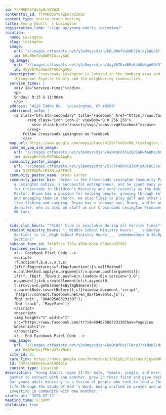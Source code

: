 ```yaml
---
id: 7lPMHD6SYdkZp8cYZZWZU
contentful_id: 7lPMHD6SYdkZp8cYZZWZU
content_type: onsite_group_meeting
title: Young Adults  | Lexington
registration_link: "/sign-up/young-adults-lexington/"
location:
  name: Lexington
  slug: lexington
  image:
    url: "//images.ctfassets.net/y3a9myzsdjan/bBLB9mfVq8WESIAiaySWQ/6ff41ece3064dbdef6cd70ce8dcd6c17/crossroads-andover.jpg"
    id: bBLB9mfVq8WESIAiaySWQ
  bg_image:
    url: "//images.ctfassets.net/y3a9myzsdjan/4yyVbTKzd6EcK4AOeKgA0Q/574406e4f9712e3ea7bde3b55e83e571/crossroads-church-andover-bg.jpg"
    id: 4yyVbTKzd6EcK4AOeKgA0Q
  description: Crossroads Lexington is located in the Hamburg area and serves people
    throughout Fayette County and the neighboring communities.
  service_times: |
    <div id="service-times"></div>
    <p>
    Sunday: 9:15 & 11:00am
    </p>
  address: "4128 Todds Rd.  \nLexington, KY 40509"
  additional_info: |-
    <a class="btn btn-secondary" title="Facebook" href="https://www.facebook.com/crdslexington/">
          <svg class="icon icon-1" viewBox="0 0 256 256">
            <use xlink:href="/assets/svgs/icons.svg#facebook"></use>
          </svg>
        Follow Crossroads Lexington on Facebook
        </a>
  map_url: https://www.google.com/maps/place/4128+Todds+Rd,+Lexington,+KY+40509/@37.9937646,-84.3967061,17z/data=!3m1!4b1!4m5!3m4!1s0x884251ca9bb3bbe3:0xcb54c66f36e9147f!8m2!3d37.9937646!4d-84.3945174
  come_as_you_are_image:
    url: "//images.ctfassets.net/y3a9myzsdjan/4yNrg6dihGcE0EAKwAAqMq/b0f9a91a51f1eb09b3c79eec5cdf0709/crossroads-church-come-as-you-are3.jpg"
    id: 4yNrg6dihGcE0EAKwAAqMq
  community_pastor_image:
    url: "//images.ctfassets.net/y3a9myzsdjan/5l6TP4ORcCBJXMjsA8FUC5/e7da5e5f7f0b773202fa93e88adffeb2/crossroads-bryan-carter.jpg"
    id: 5l6TP4ORcCBJXMjsA8FUC5
  community_pastor_name: Bryan Carter
  community_pastor_bio: 'Bryan is the Crossroads Lexington Community Pastor. He is
    a Lexington native, a successful entrepreneur, and he spent many years working
    for Crossroads in Children’s Ministry and more recently as the Administrative
    Pastor. Bryan has a passion for helping people, growing through relationships
    and engaging them in church. He also likes to play golf and other outdoor activities
    like fishing and camping. Bryan has a teenage son, Brady, and he and his wife
    Jennifer, who is also on staff as our Crossroads Lexington Producer, are avid
    UK fans.

'
  kids_club_hours: "*Kids' Club is available during all service times*"
  student_ministry_hours: "__Middle School Ministry Hours:__  \nSunday at 11am (Student
    Section) \n \n__High School Ministry Hours:__  \nWednesdays 6:30-8pm (Student
    Section)"
  hubspot_form_id: 745b7cee-735a-45b8-bdbb-650e6ad32901
  featured_section: |-
    <!-- Facebook Pixel Code -->
    <script>
    !function(f,b,e,v,n,t,s)
    {if(f.fbq)return;n=f.fbq=function(){n.callMethod?
    n.callMethod.apply(n,arguments):n.queue.push(arguments)};
    if(!f._fbq)f._fbq=n;n.push=n;n.loaded=!0;n.version='2.0';
    n.queue=[];t=b.createElement(e);t.async=!0;
    t.src=v;s=b.getElementsByTagName(e)[0];
    s.parentNode.insertBefore(t,s)}(window,document,'script',
    'https://connect.facebook.net/en_US/fbevents.js');
    fbq('init', '904825083231307');
    fbq('track', 'PageView');
    </script>
    <noscript>
    <img height="1" width="1"
    src="https://www.facebook.com/tr?id=904825083231307&ev=PageView
    &noscript=1"/>
    </noscript>
    <!-- End Facebook Pixel Code -->
  map_image:
    url: "//images.ctfassets.net/y3a9myzsdjan/6qQKWfUxjFFWrp37cYNxKl/d413249fb1d59edbd3aed58a4ebff3de/Screen_Shot_2019-11-15_at_2.48.00_PM.png"
    id: 6qQKWfUxjFFWrp37cYNxKl
  site_id: 21
  care_link: https://docs.google.com/forms/d/e/1FAIpQLSfJyJKWyuKjgywbNMSXKFPH6c9qsNhfDLiC98vrL-QztPZ0tQ/viewform
  id: 3dVT3nhEDeeGsaeIUO4Oia
  content_type: location
description: 'Young Adults (ages 21-35; male, female, single, and married) at Crossroads
  gather to connect with one another, grow in their faith and give back to their community!
  Our young adult ministry is a fusion of people who seek to lead a Christ-centered
  life through the study of God''s Word, being unified in prayer and worship, and
  investing in community with one another. '
starts_at: '2020-02-12'
meeting_time: 6:30PM
childcare: true
---
```


